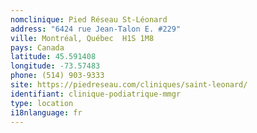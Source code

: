 ```yaml
---
nomclinique: Pied Réseau St-Léonard
address: "6424 rue Jean-Talon E. #229"
ville: Montréal, Québec  H1S 1M8
pays: Canada
latitude: 45.591408
longitude: -73.57483
phone: (514) 903-9333
site: https://piedreseau.com/cliniques/saint-leonard/
identifiant: clinique-podiatrique-mmgr
type: location
i18nlanguage: fr
---
```

